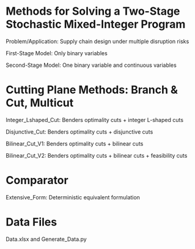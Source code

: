 # Methods for Solving a Two-Stage Stochastic Mixed-Integer Program
Problem/Application: Supply chain design under multiple disruption risks

First-Stage Model: Only binary variables

Second-Stage Model: One binary variable and continuous variables

# Cutting Plane Methods: Branch & Cut, Multicut
Integer_Lshaped_Cut: Benders optimality cuts + integer L-shaped cuts

Disjunctive_Cut: Benders optimality cuts + disjunctive cuts

Bilinear_Cut_V1: Benders optimality cuts + bilinear cuts

Bilinear_Cut_V2: Benders optimality cuts + bilinear cuts + feasibility cuts

# Comparator
Extensive_Form: Deterministic equivalent formulation

# Data Files
Data.xlsx and Generate_Data.py







